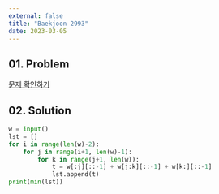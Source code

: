 ```yaml
---
external: false
title: "Baekjoon 2993"
date: 2023-03-05
---
```


## 01. Problem

[문제 확인하기](https://www.acmicpc.net/problem/2993)

## 02. Solution

```Python
w = input()
lst = []
for i in range(len(w)-2):
    for j in range(i+1, len(w)-1):
        for k in range(j+1, len(w)):
            t = w[:j][::-1] + w[j:k][::-1] + w[k:][::-1]
            lst.append(t)
print(min(lst))
```

